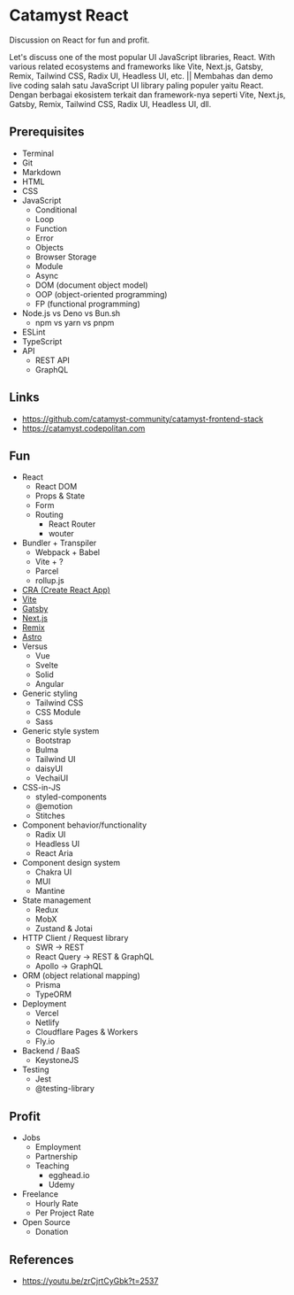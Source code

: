# Catamyst React

Discussion on React for fun and profit.

Let's discuss one of the most popular UI JavaScript libraries, React. With various related ecosystems and frameworks like Vite, Next.js, Gatsby, Remix, Tailwind CSS, Radix UI, Headless UI, etc. || Membahas dan demo live coding salah satu JavaScript UI library paling populer yaitu React. Dengan berbagai ekosistem terkait dan framework-nya seperti Vite, Next.js, Gatsby, Remix, Tailwind CSS, Radix UI, Headless UI, dll.

## Prerequisites

- Terminal
- Git
- Markdown
- HTML
- CSS
- JavaScript
  - Conditional
  - Loop
  - Function
  - Error
  - Objects
  - Browser Storage
  - Module
  - Async
  - DOM (document object model)
  - OOP (object-oriented programming)
  - FP (functional programming)
- Node.js vs Deno vs Bun.sh
  - npm vs yarn vs pnpm
- ESLint
- TypeScript
- API
  - REST API
  - GraphQL

## Links

- https://github.com/catamyst-community/catamyst-frontend-stack
- https://catamyst.codepolitan.com

## Fun

- React
  - React DOM
  - Props & State
  - Form
  - Routing
    - React Router
    - wouter
- Bundler + Transpiler
  - Webpack + Babel
  - Vite + ?
  - Parcel
  - rollup.js
- [CRA (Create React App)](https://create-react-app.dev)
- [Vite](https://vitejs.dev)
- [Gatsby](https://gatsbyjs.com)
- [Next.js](https://nextjs.org)
- [Remix](https://remix.run)
- [Astro](https://astro.build)
- Versus
  - Vue
  - Svelte
  - Solid
  - Angular
- Generic styling
  - Tailwind CSS
  - CSS Module
  - Sass
- Generic style system
  - Bootstrap
  - Bulma
  - Tailwind UI
  - daisyUI
  - VechaiUI
- CSS-in-JS
  - styled-components
  - @emotion
  - Stitches
- Component behavior/functionality
  - Radix UI
  - Headless UI
  - React Aria
- Component design system
  - Chakra UI
  - MUI
  - Mantine
- State management
  - Redux
  - MobX
  - Zustand & Jotai
- HTTP Client / Request library
  - SWR -> REST
  - React Query -> REST & GraphQL
  - Apollo -> GraphQL
- ORM (object relational mapping)
  - Prisma
  - TypeORM
- Deployment
  - Vercel
  - Netlify
  - Cloudflare Pages & Workers
  - Fly.io
- Backend / BaaS
  - KeystoneJS
- Testing
  - Jest
  - @testing-library

## Profit

- Jobs
  - Employment
  - Partnership
  - Teaching
    - egghead.io
    - Udemy
- Freelance
  - Hourly Rate
  - Per Project Rate
- Open Source
  - Donation

## References

- https://youtu.be/zrCjrtCyGbk?t=2537
